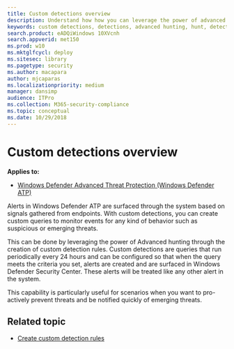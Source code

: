 ```yaml
---
title: Custom detections overview
description: Understand how how you can leverage the power of advanced hunting to create custom detections
keywords: custom detections, detections, advanced hunting, hunt, detect, query
search.product: eADQiWindows 10XVcnh
search.appverid: met150
ms.prod: w10
ms.mktglfcycl: deploy
ms.sitesec: library
ms.pagetype: security
ms.author: macapara
author: mjcaparas
ms.localizationpriority: medium
manager: dansimp
audience: ITPro
ms.collection: M365-security-compliance 
ms.topic: conceptual
ms.date: 10/29/2018
---
```



# Custom detections overview
**Applies to:**
- [Windows Defender Advanced Threat Protection (Windows Defender ATP)](https://go.microsoft.com/fwlink/p/?linkid=2069559)


Alerts in Windows Defender ATP are surfaced through the system based on signals gathered from endpoints. With custom detections, you can create custom queries to monitor events for any kind of behavior such as suspicious or emerging threats.

This can be done by leveraging the power of Advanced hunting through the creation of custom detection rules. 
Custom detections are queries that run periodically every 24 hours and can be configured so that when the query meets the criteria you set, alerts are created and are surfaced in Windows Defender Security Center. These alerts will be treated like any other alert in the system.

This capability is particularly useful for scenarios when you want to pro-actively prevent threats and be notified quickly of emerging threats.

## Related topic
- [Create custom detection rules](custom-detection-rules.md)


